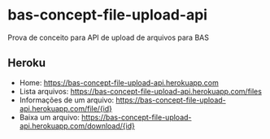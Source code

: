 # bas-concept-file-upload-api
Prova de conceito para API de upload de arquivos para BAS

## Heroku

* Home: https://bas-concept-file-upload-api.herokuapp.com
* Lista arquivos: https://bas-concept-file-upload-api.herokuapp.com/files
* Informações de um arquivo: https://bas-concept-file-upload-api.herokuapp.com/file/{id}
* Baixa um arquivo: https://bas-concept-file-upload-api.herokuapp.com/download/{id}
